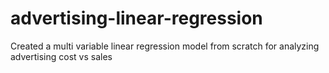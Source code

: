 # advertising-linear-regression
Created a multi variable linear regression model from scratch for analyzing advertising cost vs sales
